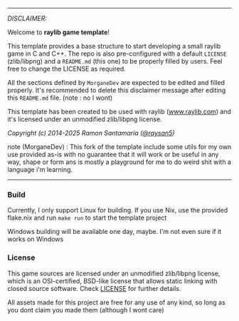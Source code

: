 -----------------------------------

_DISCLAIMER:_

Welcome to **raylib game template**!

This template provides a base structure to start developing a small raylib game in C and C++. The repo is also pre-configured with a default `LICENSE` (zlib/libpng) and a `README.md` (this one) to be properly filled by users. Feel free to change the LICENSE as required.

All the sections defined by `MorganeDev` are expected to be edited and filled properly. It's recommended to delete this disclaimer message after editing this `README.md` file. (note : no I wont)

This template has been created to be used with raylib (www.raylib.com) and it's licensed under an unmodified zlib/libpng license.

_Copyright (c) 2014-2025 Ramon Santamaria ([@raysan5](https://twitter.com/raysan5))_

note (MorganeDev) : This fork of the template include some utils for my own use provided as-is with no guarantee that it will work or be useful in any way, shape or form ans is mostly a playground for me to do weird shit with a language i'm learning.

-----------------------------------

### Build

Currently, I only support Linux for building. If you use Nix, use the provided flake.nix and run `make run` to start the template project

Windows building will be available one day, maybe. I'm not even sure if it works on Windows

### License

This game sources are licensed under an unmodified zlib/libpng license, which is an OSI-certified, BSD-like license that allows static linking with closed source software. Check [LICENSE](LICENSE) for further details.

All assets made for this project are free for any use of any kind, so long as you dont claim you made them (although I wont care)
